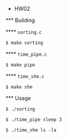 * HW02

*** Building

**** `sorting.c`

``` shell
$ make sorting
```

**** `time_pipe.c`

```shell
$ make pipe
```

**** `time_shm.c`

```shell
$ make shm
```

*** Usage

```shell
$ ./sorting
```

```shell
$ ./time_pipe sleep 3
```

```shell
$ ./time_shm ls -la
```

